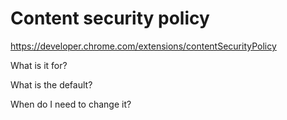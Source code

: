 # Content security policy

https://developer.chrome.com/extensions/contentSecurityPolicy

What is it for?

What is the default?

When do I need to change it?
